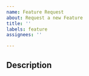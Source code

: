 ```yaml
---
name: Feature Request
about: Request a new Feature
title: ''
labels: feature
assignees: ''

---
```


## Description

<!-- Explain how the desired feature would work. -->
<!-- Explain why the desired feature is needed. -->
<!-- Explain who would use the desired feature. -->
